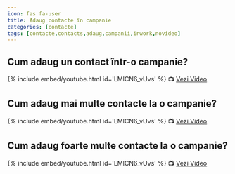 ```yaml
---
icon: fas fa-user
title: Adaug contacte în campanie
categories: [contacte]
tags: [contacte,contacts,adaug,campanii,inwork,novideo]
---
```


## <i class='fas fa-user'></i> Cum adaug un contact într-o campanie?

[//]: # (Comming soon video)

{% include embed/youtube.html id='LMlCN6_vUvs' %}
📺 [Vezi Video](https://www.youtube.com/watch?v=LMlCN6_vUvs)

## <i class='fas fa-user'></i> Cum adaug mai multe contacte la o campanie?

[//]: # (Comming soon video)

{% include embed/youtube.html id='LMlCN6_vUvs' %}
📺 [Vezi Video](https://www.youtube.com/watch?v=LMlCN6_vUvs)

## <i class='fas fa-user'></i> Cum adaug foarte multe contacte la o campanie?

[//]: # (Comming soon video)

{% include embed/youtube.html id='LMlCN6_vUvs' %}
📺 [Vezi Video](https://www.youtube.com/watch?v=LMlCN6_vUvs)
